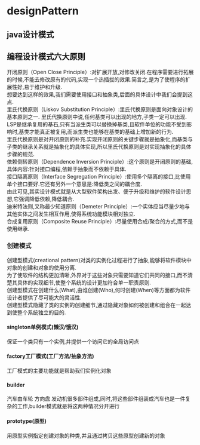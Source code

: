 # designPattern
## java设计模式
## 编程设计模式六大原则
开闭原则（Open Close Principle）:对扩展开放,对修改关闭.在程序需要进行拓展的时候,不能去修改原有的代码,实现一个热插拔的效果.简言之,是为了使程序的扩展性好,易于维护和升级.  
想要达到这样的效果,我们需要使用接口和抽象类,后面的具体设计中我们会提到这点.    
里氏代换原则（Liskov Substitution Principle）:里氏代换原则是面向对象设计的基本原则之一. 里氏代换原则中说,任何基类可以出现的地方,子类一定可以出现.  
LSP是继承复用的基石,只有当派生类可以替换掉基类,且软件单位的功能不受到影响时,基类才能真正被复用,而派生类也能够在基类的基础上增加新的行为.  
里氏代换原则是对开闭原则的补充.实现开闭原则的关键步骤就是抽象化,而基类与子类的继承关系就是抽象化的具体实现,所以里氏代换原则是对实现抽象化的具体步骤的规范.    
依赖倒转原则（Dependence Inversion Principle）:这个原则是开闭原则的基础,具体内容:针对接口编程,依赖于抽象而不依赖于具体.    
接口隔离原则（Interface Segregation Principle）:使用多个隔离的接口,比使用单个接口要好.它还有另外一个意思是:降低类之间的耦合度.  
由此可见,其实设计模式就是从大型软件架构出发、便于升级和维护的软件设计思想,它强调降低依赖,降低耦合.    
迪米特法则,又称最少知道原则（Demeter Principle）:一个实体应当尽量少地与其他实体之间发生相互作用,使得系统功能模块相对独立.    
合成复用原则（Composite Reuse Principle）:尽量使用合成/聚合的方式,而不是使用继承.    
### 创建模式
创建型模式(creational pattern)对类的实例化过程进行了抽象,能够将软件模块中对象的创建和对象的使用分离.  
为了使软件的结构更加清晰,外界对于这些对象只需要知道它们共同的接口,而不清楚其具体的实现细节,使整个系统的设计更加符合单一职责原则.  
创建型模式在创建什么(What),由谁创建(Who),何时创建(When)等方面都为软件设计者提供了尽可能大的灵活性.  
创建型模式隐藏了类的实例的创建细节,通过隐藏对象如何被创建和组合在一起达到使整个系统独立的目的.  
#### singleton单例模式(懒汉/饿汉)
保证一个类只有一个实例,并提供一个访问它的全局访问点
#### factory工厂模式(工厂方法/抽象方法)
工厂模式的主要功能就是帮助我们实例化对象
#### builder
汽车由车轮 方向盘 发动机很多部件组成,同时,将这些部件组装成汽车也是一件复杂的工作,builder模式就是将这两种情况分开进行
#### prototype(原型)
用原型实例指定创建对象的种类,并且通过拷贝这些原型创建新的对象
